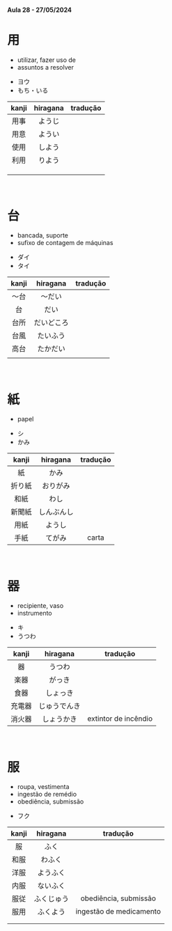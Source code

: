 #### Aula 28 - 27/05/2024


# 用
<ul><li>utilizar, fazer uso de</li><li>assuntos a resolver</li></ul>

<ul><li>ヨウ</li><li>もち・いる</li></ul>

| kanji | hiragana | tradução |
|:---:|:---:|:---:|
| 用事 | ようじ |  |
| 用意 | ようい |  |
| 使用 | しよう |  |
| 利用 | りよう |  |
|  |  |  |
|  |  |  |
|  |  |  |

<br>


# 台
<ul><li>bancada, suporte</li><li>sufixo de contagem de máquinas</li></ul>

<ul><li>ダイ</li><li>タイ</li></ul>

| kanji | hiragana | tradução |
|:---:|:---:|:---:|
| 〜台 | 〜だい |  |
| 台 | だい |  |
| 台所 | だいどころ |  |
| 台風 | たいふう |  |
| 高台 | たかだい |  |
|  |  |  |

<br>


# 紙
- papel

<ul><li>シ</li><li>かみ</li></ul>

| kanji | hiragana | tradução |
|:---:|:---:|:---:|
| 紙 | かみ |  |
| 折り紙 | おりがみ |  |
| 和紙 | わし |  |
| 新聞紙 | しんぶんし |  |
| 用紙 | ようし |  |
| 手紙 | てがみ | carta |

<br>


# 器
<ul><li>recipiente, vaso</li><li>instrumento</li></ul>

<ul><li>キ</li><li>うつわ</li></ul>

| kanji | hiragana | tradução |
|:---:|:---:|:---:|
| 器 | うつわ |  |
| 楽器 | がっき |  |
| 食器 | しょっき |  |
| 充電器 | じゅうでんき |  |
| 消火器 | しょうかき | extintor de incêndio |

<br>


# 服
<ul><li>roupa, vestimenta</li><li>ingestão de remédio</li><li>obediência, submissão</li></ul>

- フク

| kanji | hiragana | tradução |
|:---:|:---:|:---:|
| 服 | ふく |  |
| 和服 | わふく |  |
| 洋服 | ようふく |  |
| 内服 | ないふく |  |
| 服従 | ふくじゅう | obediência, submissão |
| 服用 | ふくよう | ingestão de medicamento |
|  |  |  |
|  |  |  |